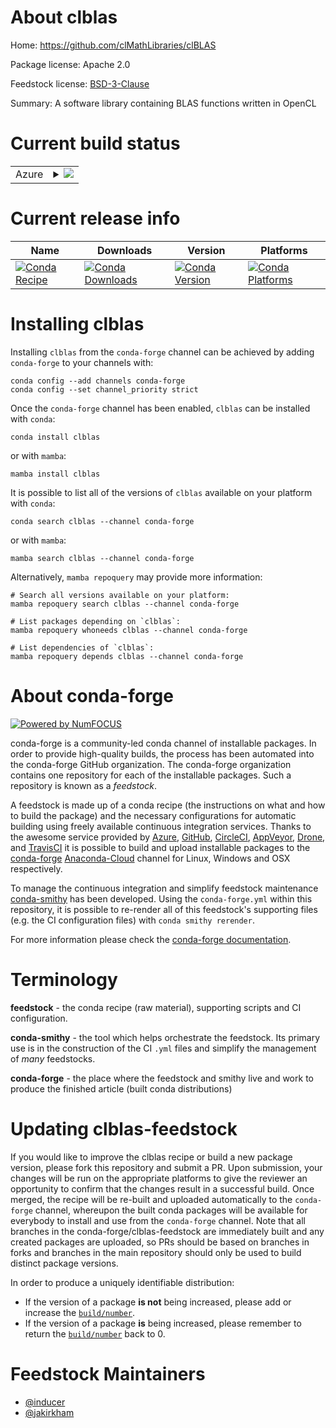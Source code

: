 About clblas
============

Home: https://github.com/clMathLibraries/clBLAS

Package license: Apache 2.0

Feedstock license: [BSD-3-Clause](https://github.com/conda-forge/clblas-feedstock/blob/main/LICENSE.txt)

Summary: A software library containing BLAS functions written in OpenCL

Current build status
====================


<table>
    
  <tr>
    <td>Azure</td>
    <td>
      <details>
        <summary>
          <a href="https://dev.azure.com/conda-forge/feedstock-builds/_build/latest?definitionId=2818&branchName=main">
            <img src="https://dev.azure.com/conda-forge/feedstock-builds/_apis/build/status/clblas-feedstock?branchName=main">
          </a>
        </summary>
        <table>
          <thead><tr><th>Variant</th><th>Status</th></tr></thead>
          <tbody><tr>
              <td>linux_64</td>
              <td>
                <a href="https://dev.azure.com/conda-forge/feedstock-builds/_build/latest?definitionId=2818&branchName=main">
                  <img src="https://dev.azure.com/conda-forge/feedstock-builds/_apis/build/status/clblas-feedstock?branchName=main&jobName=linux&configuration=linux_64_" alt="variant">
                </a>
              </td>
            </tr><tr>
              <td>osx_64</td>
              <td>
                <a href="https://dev.azure.com/conda-forge/feedstock-builds/_build/latest?definitionId=2818&branchName=main">
                  <img src="https://dev.azure.com/conda-forge/feedstock-builds/_apis/build/status/clblas-feedstock?branchName=main&jobName=osx&configuration=osx_64_" alt="variant">
                </a>
              </td>
            </tr><tr>
              <td>win_64</td>
              <td>
                <a href="https://dev.azure.com/conda-forge/feedstock-builds/_build/latest?definitionId=2818&branchName=main">
                  <img src="https://dev.azure.com/conda-forge/feedstock-builds/_apis/build/status/clblas-feedstock?branchName=main&jobName=win&configuration=win_64_" alt="variant">
                </a>
              </td>
            </tr>
          </tbody>
        </table>
      </details>
    </td>
  </tr>
</table>

Current release info
====================

| Name | Downloads | Version | Platforms |
| --- | --- | --- | --- |
| [![Conda Recipe](https://img.shields.io/badge/recipe-clblas-green.svg)](https://anaconda.org/conda-forge/clblas) | [![Conda Downloads](https://img.shields.io/conda/dn/conda-forge/clblas.svg)](https://anaconda.org/conda-forge/clblas) | [![Conda Version](https://img.shields.io/conda/vn/conda-forge/clblas.svg)](https://anaconda.org/conda-forge/clblas) | [![Conda Platforms](https://img.shields.io/conda/pn/conda-forge/clblas.svg)](https://anaconda.org/conda-forge/clblas) |

Installing clblas
=================

Installing `clblas` from the `conda-forge` channel can be achieved by adding `conda-forge` to your channels with:

```
conda config --add channels conda-forge
conda config --set channel_priority strict
```

Once the `conda-forge` channel has been enabled, `clblas` can be installed with `conda`:

```
conda install clblas
```

or with `mamba`:

```
mamba install clblas
```

It is possible to list all of the versions of `clblas` available on your platform with `conda`:

```
conda search clblas --channel conda-forge
```

or with `mamba`:

```
mamba search clblas --channel conda-forge
```

Alternatively, `mamba repoquery` may provide more information:

```
# Search all versions available on your platform:
mamba repoquery search clblas --channel conda-forge

# List packages depending on `clblas`:
mamba repoquery whoneeds clblas --channel conda-forge

# List dependencies of `clblas`:
mamba repoquery depends clblas --channel conda-forge
```


About conda-forge
=================

[![Powered by
NumFOCUS](https://img.shields.io/badge/powered%20by-NumFOCUS-orange.svg?style=flat&colorA=E1523D&colorB=007D8A)](https://numfocus.org)

conda-forge is a community-led conda channel of installable packages.
In order to provide high-quality builds, the process has been automated into the
conda-forge GitHub organization. The conda-forge organization contains one repository
for each of the installable packages. Such a repository is known as a *feedstock*.

A feedstock is made up of a conda recipe (the instructions on what and how to build
the package) and the necessary configurations for automatic building using freely
available continuous integration services. Thanks to the awesome service provided by
[Azure](https://azure.microsoft.com/en-us/services/devops/), [GitHub](https://github.com/),
[CircleCI](https://circleci.com/), [AppVeyor](https://www.appveyor.com/),
[Drone](https://cloud.drone.io/welcome), and [TravisCI](https://travis-ci.com/)
it is possible to build and upload installable packages to the
[conda-forge](https://anaconda.org/conda-forge) [Anaconda-Cloud](https://anaconda.org/)
channel for Linux, Windows and OSX respectively.

To manage the continuous integration and simplify feedstock maintenance
[conda-smithy](https://github.com/conda-forge/conda-smithy) has been developed.
Using the ``conda-forge.yml`` within this repository, it is possible to re-render all of
this feedstock's supporting files (e.g. the CI configuration files) with ``conda smithy rerender``.

For more information please check the [conda-forge documentation](https://conda-forge.org/docs/).

Terminology
===========

**feedstock** - the conda recipe (raw material), supporting scripts and CI configuration.

**conda-smithy** - the tool which helps orchestrate the feedstock.
                   Its primary use is in the construction of the CI ``.yml`` files
                   and simplify the management of *many* feedstocks.

**conda-forge** - the place where the feedstock and smithy live and work to
                  produce the finished article (built conda distributions)


Updating clblas-feedstock
=========================

If you would like to improve the clblas recipe or build a new
package version, please fork this repository and submit a PR. Upon submission,
your changes will be run on the appropriate platforms to give the reviewer an
opportunity to confirm that the changes result in a successful build. Once
merged, the recipe will be re-built and uploaded automatically to the
`conda-forge` channel, whereupon the built conda packages will be available for
everybody to install and use from the `conda-forge` channel.
Note that all branches in the conda-forge/clblas-feedstock are
immediately built and any created packages are uploaded, so PRs should be based
on branches in forks and branches in the main repository should only be used to
build distinct package versions.

In order to produce a uniquely identifiable distribution:
 * If the version of a package **is not** being increased, please add or increase
   the [``build/number``](https://docs.conda.io/projects/conda-build/en/latest/resources/define-metadata.html#build-number-and-string).
 * If the version of a package **is** being increased, please remember to return
   the [``build/number``](https://docs.conda.io/projects/conda-build/en/latest/resources/define-metadata.html#build-number-and-string)
   back to 0.

Feedstock Maintainers
=====================

* [@inducer](https://github.com/inducer/)
* [@jakirkham](https://github.com/jakirkham/)

